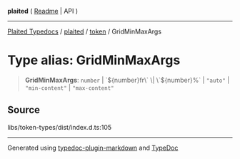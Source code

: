 **plaited** ( [Readme](../../README.md) \| API )

***

[Plaited Typedocs](../../../modules.md) / [plaited](../../modules.md) / [token](../README.md) / GridMinMaxArgs

# Type alias: GridMinMaxArgs

> **GridMinMaxArgs**: `number` \| \`${number}fr\` \| \`${number}%\` \| `"auto"` \| `"min-content"` \| `"max-content"`

## Source

libs/token-types/dist/index.d.ts:105

***

Generated using [typedoc-plugin-markdown](https://www.npmjs.com/package/typedoc-plugin-markdown) and [TypeDoc](https://typedoc.org/)
